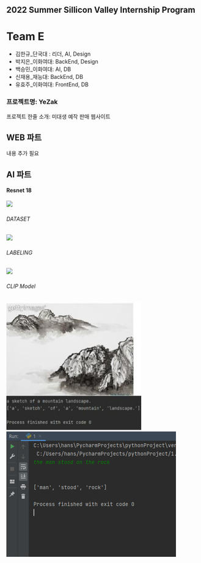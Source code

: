 ## 2022 Summer Sillicon Valley Internship Program

# Team E
- 김한규_단국대 : 리더, AI, Design
- 박지은_이화여대: BackEnd, Design
- 백승민_이화여대: AI, DB
- 신재용_재능대: BackEnd, DB
- 유효주_이화여대: FrontEnd, DB

### 프로젝트명: YeZak
프로젝트 한줄 소개: 미대생 예작 판매 웹사이트

## WEB 파트
내용 추가 필요

## AI 파트

#### Resnet 18

<td><img src="./7.png" ></td>

###### DATASET

<td><img src="./8.png" ></td>

###### LABELING

<td><img src="./image/mainpage2.png" ></td>

<!-- ![This is an image](https://s3.us-west-2.amazonaws.com/secure.notion-static.com/b5b8ac07-9ea8-47c7-9db3-182adc0c2a24/Untitled.png?X-Amz-Algorithm=AWS4-HMAC-SHA256&X-Amz-Content-Sha256=UNSIGNED-PAYLOAD&X-Amz-Credential=AKIAT73L2G45EIPT3X45%2F20220728%2Fus-west-2%2Fs3%2Faws4_request&X-Amz-Date=20220728T041002Z&X-Amz-Expires=86400&X-Amz-Signature=380999e2f6c7399225af2792c85408750e87463599f04c4a6010114f5c590358&X-Amz-SignedHeaders=host&response-content-disposition=filename%20%3D"Untitled.png"&x-id=GetObject) -->
###### CLIP Model

<td><img src="./image/1.png" ></td>
<td><img src="./image/2.png" ></td>

<!--

**Here are some ideas to get you started:**

🙋‍♀️ A short introduction - what is your organization all about?
🌈 Contribution guidelines - how can the community get involved?
👩‍💻 Useful resources - where can the community find your docs? Is there anything else the community should know?
🍿 Fun facts - what does your team eat for breakfast?
🧙 Remember, you can do mighty things with the power of [Markdown](https://docs.github.com/github/writing-on-github/getting-started-with-writing-and-formatting-on-github/basic-writing-and-formatting-syntax)
-->
